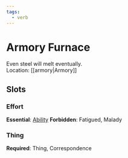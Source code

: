 ```yaml
---
tags:
  - verb
---
```

# Armory Furnace
Even steel will melt eventually.<br>Location: [[armory|Armory]]
## Slots
### Effort
**Essential**: [Ability](https://uadaf.theevilroot.xyz/rowenarium/element/ability)
**Forbidden**: Fatigued, Malady
### Thing
**Required**: Thing, Correspondence